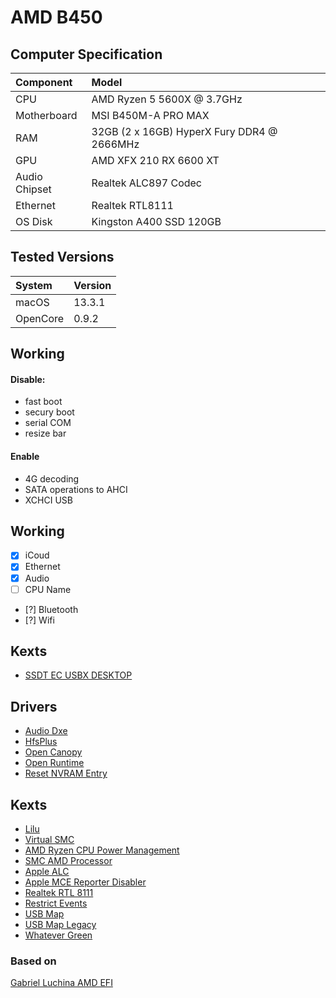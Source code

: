 # AMD B450

## Computer Specification
<table>
  <thead>
    <tr>
      <th align="left">Component</th>
      <th align="left">Model</th>
    </tr>
  </thead>
  <tbody>
    <tr>
      <td align="left">CPU</td>
      <td align="left">AMD Ryzen 5 5600X @ 3.7GHz</td>
    </tr>
    <tr>
      <td align="left">Motherboard</td>
      <td align="left">MSI B450M-A PRO MAX</td>
    </tr>
    <tr>
      <td align="left">RAM</td>
      <td align="left">32GB (2 x 16GB) HyperX Fury DDR4 @ 2666MHz</td>
    </tr>
    <tr>
      <td align="left">GPU</td>
      <td align="left">AMD XFX 210 RX 6600 XT</td>
    </tr>
    <tr>
      <td align="left">Audio Chipset</td>
      <td align="left">Realtek ALC897 Codec</td>
    </tr>
    <tr>
      <td align="left">Ethernet</td>
      <td align="left">Realtek RTL8111</td>
    </tr>
    <tr>
      <td align="left">OS Disk</td>
      <td align="left">Kingston A400 SSD 120GB</td>
    </tr>
  </tbody>
</table>

## Tested Versions
<table>
  <thead>
    <tr>
      <th align="left">System</th>
      <th align="left">Version</th>
    </tr>
  </thead>
  <tbody>
    <tr>
      <td align="left">macOS</td>
      <td align="left">13.3.1</td>
    </tr>
    <tr>
      <td align="left">OpenCore</td>
      <td align="left">0.9.2</td>
    </tr>
  </tbody>
</table>

## Working
#### Disable:
- fast boot
- secury boot
- serial COM
- resize bar
#### Enable
- 4G decoding
- SATA operations to AHCI
- XCHCI USB

## Working
- [x] iCoud
- [x] Ethernet
- [x] Audio
- [ ] CPU Name
- [?] Bluetooth
- [?] Wifi

## Kexts
- <a href="https://github.com/dortania/Getting-Started-With-ACPI/blob/master/extra-files/compiled/SSDT-EC-USBX-DESKTOP.aml">SSDT EC USBX DESKTOP</a>

## Drivers
- <a href="https://github.com/luchina-gabriel/BASE-EFI-AMD-RYZEN-THREADRIPPER/blob/main/EFI-Debug/OC/Drivers/AudioDxe.efi">Audio Dxe</a>
- <a href="https://github.com/luchina-gabriel/BASE-EFI-AMD-RYZEN-THREADRIPPER/blob/main/EFI-Debug/OC/Drivers/HfsPlus.efi">HfsPlus</a>
- <a href="https://github.com/acidanthera/OpenCorePkg/releases">Open Canopy</a>
- <a href="https://github.com/luchina-gabriel/BASE-EFI-AMD-RYZEN-THREADRIPPER/blob/main/EFI-Debug/OC/Drivers/OpenRuntime.efi">Open Runtime</a>
- <a href="https://github.com/luchina-gabriel/BASE-EFI-AMD-RYZEN-THREADRIPPER/blob/main/EFI-Debug/OC/Drivers/ResetNvramEntry.efi">Reset NVRAM Entry</a>

## Kexts
- <a href="https://github.com/acidanthera/Lilu/releases">Lilu</a>
- <a href="https://github.com/acidanthera/VirtualSMC/releases">Virtual SMC</a>
- <a href="https://github.com/trulyspinach/SMCAMDProcessor/releases">AMD Ryzen CPU Power Management</a>
- <a href="https://github.com/trulyspinach/SMCAMDProcessor/releases">SMC AMD Processor</a>
- <a href="https://github.com/acidanthera/AppleALC/releases">Apple ALC</a>
- <a href="https://dortania.github.io/OpenCore-Install-Guide/ktext.html#extras">Apple MCE Reporter Disabler</a>
- <a href="https://github.com/Mieze/RTL8111_driver_for_OS_X/releases">Realtek RTL 8111</a>
- <a href="https://github.com/acidanthera/RestrictEvents/releases">Restrict Events</a>
- <a href="https://github.com/corpnewt/USBMap">USB Map</a>
- <a href="https://github.com/corpnewt/USBMap">USB Map Legacy</a>
- <a href="https://github.com/acidanthera/WhateverGreen/releases">Whatever Green</a>

### Based on
<a href="https://github.com/luchina-gabriel/BASE-EFI-AMD-RYZEN-THREADRIPPER">Gabriel Luchina AMD EFI</a>